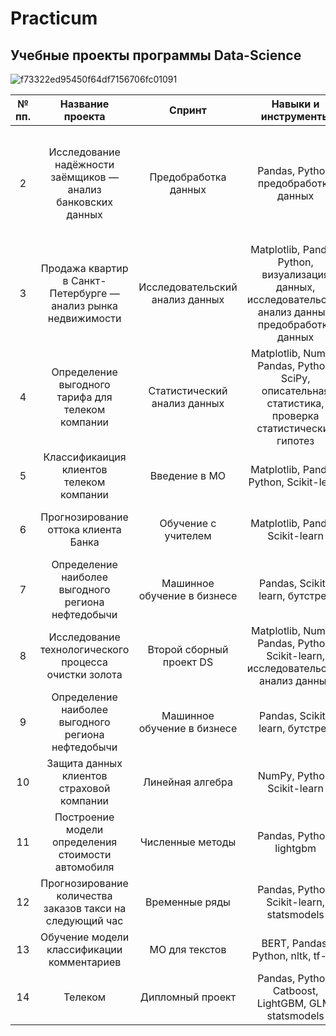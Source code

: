 # Practicum
## Учебные проекты программы Data-Science

![f73322ed95450f64df7156706fc01091](https://user-images.githubusercontent.com/111744291/233442707-111c790d-7fac-4626-b30a-e5b87b5d0679.jpg)

| № пп. | Название проекта|  Спринт | Навыки и инструменты |  Задачи проекта |
|:-:|:-:|:-:|:-:|:-:|
| 2  | Исследование надёжности заёмщиков — анализ банковских данных  | Предобработка данных  | Pandas, Python, предобработка данных | На основе статистики о платёжеспособности клиентов исследовать влияет ли семейное положение и количество детей клиента на факт возврата кредита в срок  | обработка данных, дубликаты, пропуски, категоризация, декомпозиция  |
| 3 | Продажа квартир в Санкт-Петербурге — анализ рынка недвижимости  | Исследовательский анализ данных | Matplotlib, Pandas, Python, визуализация данных, исследовательский анализ данных, предобработка данных| Используя данные сервиса Яндекс.Недвижимость, определить рыночную стоимость объектов недвижимости и типичные параметры квартир | 
| 4 | Определение выгодного тарифа для телеком компании | Статистический анализ данных |Matplotlib, NumPy, Pandas, Python, SciPy, описательная статистика, проверка статистических гипотез | На основе данных клиентов оператора сотовой связи проанализировать поведение клиентов и поиск оптимального тарифа  |
| 5 | Классификаиция клиентов телеком компании  | Введение в МО  |Matplotlib, Pandas, Python, Scikit-learn| На основе данных предложить клиенту тариф.  |
| 6  |  Прогнозирование оттока клиента Банка | Обучение с учителем  |Matplotlib, Pandas, Scikit-learn| На основе данных из банка определить клиент, который может уйти | 
| 7  | Определение наиболее выгодного региона нефтедобычи  | Машинное обучение в бизнесе  |Pandas, Scikit-learn, бутстреп| На основе данных геологи разведки выбрать район добычи нефти |
| 8  | Исследование технологического процесса очистки золота  | Второй сборный проект DS  |Matplotlib, NumPy, Pandas, Python, Scikit-learn, исследовательский анализ данных| Спрогнозировать концентрацию золота при проведении процесса очистки золота |
| 9  | Определение наиболее выгодного региона нефтедобычи  | Машинное обучение в бизнесе  |Pandas, Scikit-learn, бутстреп| На основе данных геологи разведки выбрать район добычи нефти |
| 10  | Защита данных клиентов страховой компании | Линейная алгебра  |NumPy, Python, Scikit-learn| Разработка модели анонимизации персональных данных |
| 11  | Построение модели определения стоимости автомобиля | Численные методы  |Pandas, Python, lightgbm| Разработка системы рекомендации стоимости автомобиля на основе его описания|
| 12  | Прогнозирование количества заказов такси на следующий час  | Временные ряды  |Pandas, Python, Scikit-learn, statsmodels| Разработка системы предсказания объема заказа. |
| 13  | Обучение модели классификации комментариев | МО для текстов  |BERT, Pandas, Python, nltk, tf-idf| Определить токсичные комментарии. |
| 14  | Телеком | Дипломный проект  |Pandas, Python, Catboost, LightGBM, GLM, statsmodels| Разработка системы прогнозирования оттока клиентов |



